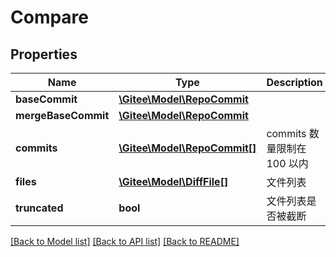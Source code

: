 # Compare

## Properties

Name | Type | Description | Notes
------------ | ------------- | ------------- | -------------
**baseCommit** | [**\Gitee\Model\RepoCommit**](RepoCommit.md) |  | [optional] 
**mergeBaseCommit** | [**\Gitee\Model\RepoCommit**](RepoCommit.md) |  | [optional] 
**commits** | [**\Gitee\Model\RepoCommit[]**](RepoCommit.md) | commits 数量限制在 100 以内 | [optional] 
**files** | [**\Gitee\Model\DiffFile[]**](DiffFile.md) | 文件列表 | [optional] 
**truncated** | **bool** | 文件列表是否被截断 | [optional] 

[[Back to Model list]](../../README.md#documentation-for-models) [[Back to API list]](../../README.md#documentation-for-api-endpoints) [[Back to README]](../../README.md)


